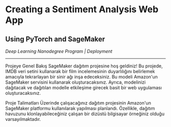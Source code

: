 # Creating a Sentiment Analysis Web App
## Using PyTorch and SageMaker

_Deep Learning Nanodegree Program | Deployment_

---

Projeye Genel Bakış
SageMaker dağıtım projesine hoş geldiniz! Bu projede, IMDB veri setini kullanarak bir film incelemesinin duyarlılığını belirlemek amacıyla tekrarlayan bir sinir ağı inşa edeceksiniz. Bu modeli Amazon'un SageMaker servisini kullanarak oluşturacaksınız. Ayrıca, modelinizi dağıtacak ve dağıtılan modelle etkileşime girecek basit bir web uygulaması oluşturacaksınız.

Proje Talimatları
Üzerinde çalışacağınız dağıtım projesinin Amazon'un SageMaker platformu kullanılarak yapılması planlandı. Özellikle, dağıtım havuzunu klonlayabileceğiniz çalışan bir dizüstü bilgisayar örneğiniz olduğu varsayılmaktadır.